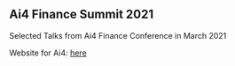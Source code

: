## Ai4 Finance Summit 2021

Selected Talks from Ai4 Finance Conference in March 2021

Website for Ai4: [here](https://ai4.io)
